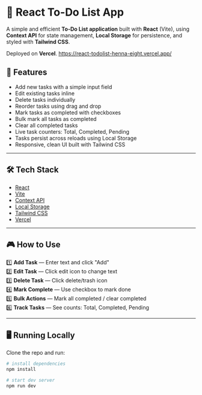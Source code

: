 # 📝 React To-Do List App

A simple and efficient **To-Do List application** built with **React** (Vite), using **Context API** for state management, **Local Storage** for persistence, and styled with **Tailwind CSS**.

Deployed on **Vercel**.
https://react-todolist-henna-eight.vercel.app/

## 🚀 Features

-  Add new tasks with a simple input field
-  Edit existing tasks inline
-  Delete tasks individually
-  Reorder tasks using drag and drop 
-  Mark tasks as completed with checkboxes
-  Bulk mark all tasks as completed
-  Clear all completed tasks
-  Live task counters: Total, Completed, Pending
-  Tasks persist across reloads using Local Storage
-  Responsive, clean UI built with Tailwind CSS

---

## 🛠️ Tech Stack

- [React](https://react.dev/)  
- [Vite](https://vitejs.dev/)  
- [Context API](https://react.dev/learn/scaling-up-with-reducer-and-context)  
- [Local Storage](https://developer.mozilla.org/en-US/docs/Web/API/Window/localStorage)  
- [Tailwind CSS](https://tailwindcss.com/)  
- [Vercel](https://vercel.com/)  

---

## 🎮 How to Use

1️⃣ **Add Task** — Enter text and click "Add"  
2️⃣ **Edit Task** — Click edit icon to change text  
3️⃣ **Delete Task** — Click delete/trash icon  
4️⃣ **Mark Complete** — Use checkbox to mark done  
5️⃣ **Bulk Actions** — Mark all completed / clear completed  
6️⃣ **Track Tasks** — See counts: Total, Completed, Pending  

---

## 🖥️ Running Locally

Clone the repo and run:

```bash
# install dependencies
npm install

# start dev server
npm run dev
